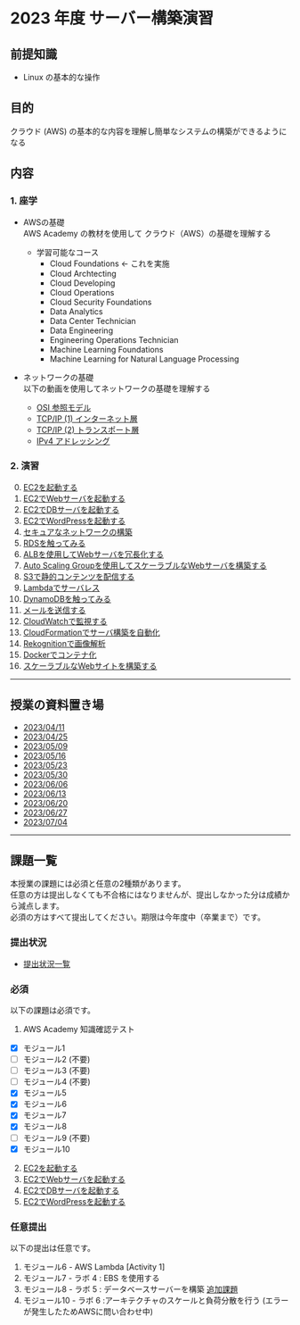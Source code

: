 # 2023 年度 サーバー構築演習
## 前提知識
* Linux の基本的な操作

## 目的
クラウド (AWS) の基本的な内容を理解し簡単なシステムの構築ができるようになる

## 内容
### 1. 座学  
* AWSの基礎  
AWS Academy の教材を使用して クラウド（AWS）の基礎を理解する

  * 学習可能なコース
    * Cloud Foundations <- これを実施
    * Cloud Archtecting
    * Cloud Developing
    * Cloud Operations
    * Cloud Security Foundations
    * Data Analytics
    * Data Center Technician
    * Data Engineering
    * Engineering Operations Technician
    * Machine Learning Foundations
    * Machine Learning for Natural Language Processing

* ネットワークの基礎  
以下の動画を使用してネットワークの基礎を理解する
  * [OSI 参照モデル](https://www.youtube.com/watch?v=5QHXbxZIUDg)
  * [TCP/IP (1) インターネット層](https://www.youtube.com/watch?v=Pp6-YXxL06Y)
  * [TCP/IP (2) トランスポート層](https://www.youtube.com/watch?v=erY_CkAVSYE)
  * [IPv4 アドレッシング](https://www.youtube.com/watch?v=KrrK3FJNigY)

### 2. 演習  
0. [EC2を起動する](./課題/00.EC2を起動する/README.md)
1. [EC2でWebサーバを起動する](./課題/01.EC2でWebサーバを起動する/README.md)
2. [EC2でDBサーバを起動する](./課題/02.EC2でDBサーバを起動する/README.md)
3. [EC2でWordPressを起動する](./課題/03.EC2でWordPressを起動する/README.md)
4. [セキュアなネットワークの構築](./課題/04.セキュアなネットワークの構築/README.md)
5. [RDSを触ってみる](./課題/05.RDSを触ってみる/README.md)
6. [ALBを使用してWebサーバを冗長化する](./課題/06.ALBを使用してWebサーバを冗長化する/README.md)
7. [Auto Scaling Groupを使用してスケーラブルなWebサーバを構築する](./課題/07.AutoScalingGroupを使用してスケーラブルなWebサーバを構築する/README.md)
8. [S3で静的コンテンツを配信する](./課題/08.S3で静的コンテンツを配信する/README.md)
9. [Lambdaでサーバレス](./課題/09.Lambdaでサーバレス/README.md)
10. [DynamoDBを触ってみる](./課題/10.DynamoDBを触ってみる/README.md)
11. [メールを送信する](./課題/12.メールを送信する/README.md)
12. [CloudWatchで監視する](./課題/11.CloudWatchで監視する/README.md)
13. [CloudFormationでサーバ構築を自動化](./課題/13.CloudFormationでサーバ構築を自動化/README.md)
14. [Rekognitionで画像解析](./課題/14.Rekognitionで画像解析/README.md)
15. [Dockerでコンテナ化](./課題/15.Dockerでコンテナ化/README.md)
16. [スケーラブルなWebサイトを構築する](./課題/16.スケーラブルなWebサイトを構築する/README.md)

---
## 授業の資料置き場
* [2023/04/11](./0411/README.md)
* [2023/04/25](./0425/README.md)
* [2023/05/09](./0509/README.md)
* [2023/05/16](./0516/README.md)
* [2023/05/23](./0523/README.md)
* [2023/05/30](./0530/README.md)
* [2023/06/06](./0606/README.md)
* [2023/06/13](./0613/README.md)
* [2023/06/20](./0620/README.md)
* [2023/06/27](./0627/README.md)
* [2023/07/04](./0704/README.md)

---
## 課題一覧
本授業の課題には必須と任意の2種類があります。  
任意の方は提出しなくても不合格にはなりませんが、提出しなかった分は成績から減点します。  
必須の方はすべて提出してください。期限は今年度中（卒業まで）です。

### 提出状況
* [提出状況一覧](https://docs.google.com/spreadsheets/d/1zU60i8eh8YeC0afDrRNGNulez7uWAOq0W8ST-GdJskg/edit?usp=sharing)

### 必須
以下の課題は必須です。  
1. AWS Academy 知識確認テスト
- [x] モジュール1
- [ ] モジュール2 (不要)
- [ ] モジュール3 (不要)
- [ ] モジュール4 (不要)
- [x] モジュール5
- [x] モジュール6
- [x] モジュール7
- [x] モジュール8
- [ ] モジュール9 (不要)
- [x] モジュール10

2. [EC2を起動する](./課題/00.EC2を起動する/README.md)
3. [EC2でWebサーバを起動する](./課題/01.EC2でWebサーバを起動する/README.md)
4. [EC2でDBサーバを起動する](./課題/02.EC2でDBサーバを起動する/README.md)
5. [EC2でWordPressを起動する](./課題/03.EC2でWordPressを起動する/README.md)

### 任意提出
以下の提出は任意です。  
1. モジュール6  - AWS Lambda [Activity 1]
2. モジュール7  - ラボ 4 : EBS を使用する
3. モジュール8  - ラボ 5 : データベースサーバーを構築 [追加課題](./0606/README.md)
4. モジュール10 - ラボ 6 :アーキテクチャのスケールと負荷分散を行う (エラーが発生したためAWSに問い合わせ中)
